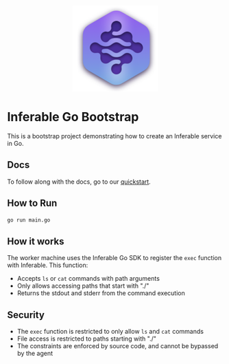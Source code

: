 <p align="center">
  <img src="../assets/logo.png" alt="Inferable Logo" width="200" />
</p>

# Inferable Go Bootstrap

This is a bootstrap project demonstrating how to create an Inferable service in
Go.

## Docs

To follow along with the docs, go to our
[quickstart](https://docs.inferable.ai/pages/quick-start).

## How to Run

```bash
go run main.go
```

## How it works

The worker machine uses the Inferable Go SDK to register the `exec` function
with Inferable. This function:

- Accepts `ls` or `cat` commands with path arguments
- Only allows accessing paths that start with "./"
- Returns the stdout and stderr from the command execution

## Security

- The `exec` function is restricted to only allow `ls` and `cat` commands
- File access is restricted to paths starting with "./"
- The constraints are enforced by source code, and cannot be bypassed by the
  agent
